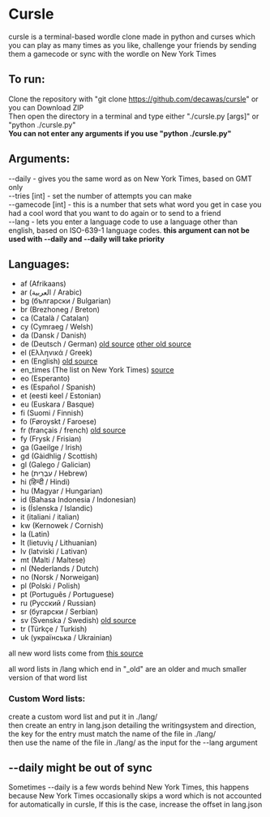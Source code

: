 # Cursle

cursle is a terminal-based wordle clone made in python and curses which you can play as many times as you like, challenge your friends by sending them a gamecode or sync with the wordle on New York Times

## To run:

Clone the repository with "git clone https://github.com/decawas/cursle" or you can Download ZIP<br />
Then open the directory in a terminal and type either "./cursle.py [args]" or "python ./cursle.py"<br />
__You can not enter any arguments if you use "python ./cursle.py"__

## Arguments:

--daily - gives you the same word as on New York Times, based on GMT only<br />
--tries [int] - set the number of attempts you can make<br />
--gamecode [int] - this is a number that sets what word you get in case you had a cool word that you want to do again or to send to a friend<br />
--lang - lets you enter a language code to use a language other than english, based on ISO-639-1 language codes.  __this argument can not be used with --daily and --daily will take priority__

## Languages:

- af (Afrikaans)
- ar (العربية / Arabic)
- bg (български / Bulgarian)
- br (Brezhoneg / Breton)
- ca (Català / Catalan)
- cy (Cymraeg / Welsh)
- da (Dansk / Danish)
- de (Deutsch / German) [old source](https://woertchen.sofacoach.de/) [other old source](https://sourceforge.net/projects/germandict/)
- el (Ελληνικά / Greek)
- en (English) [old source](https://github.com/dwyl/english-words)
- en_times (The list on New York Times) [source](https://www.nytimes.com/games/wordle/index.html)
- eo (Esperanto)
- es (Español / Spanish)
- et (eesti keel / Estonian)
- eu (Euskara / Basque)
- fi (Suomi / Finnish)
- fo (Føroyskt / Faroese)
- fr (français / french) [old source](https://github.com/hbenbel/French-Dictionary)
- fy (Frysk / Frisian)
- ga (Gaeilge / Irish)
- gd (Gàidhlig / Scottish)
- gl (Galego / Galician)
- he (עִבְרִית / Hebrew)
- hi (हिन्दी / Hindi)
- hu (Magyar / Hungarian)
- id (Bahasa Indonesia / Indonesian)
- is (Íslenska / Islandic)
- it (italiani / italian)
- kw (Kernowek / Cornish)
- la (Latin)
- lt (lietuvių / Lithuanian)
- lv (latviski / Lativan)
- mt (Malti / Maltese)
- nl (Nederlands / Dutch)
- no (Norsk / Norweigan)
- pl (Polski / Polish)
- pt (Português / Portuguese)
- ru (Русский / Russian)
- sr (бугарски / Serbian)
- sv (Svenska / Swedish) [old source](https://github.com/martinlindhe/wordlist_swedish)
- tr (Türkçe / Turkish)
- uk (українська / Ukrainian)

all new word lists come from [this source](https://fasttext.cc/docs/en/crawl-vectors.html)

all word lists in /lang which end in "_old" are an older and much smaller version of that word list

### Custom Word lists:
    
create a custom word list and put it in ./lang/<br />
then create an entry in lang.json detailing the writingsystem and direction, the key for the entry must match the name of the file in ./lang/ <br/>
then use the name of the file in ./lang/ as the input for the --lang argument

## --daily might be out of sync

Sometimes --daily is a few words behind New York Times, this happens because New York Times occasionally skips a word which is not accounted for automatically in cursle, If this is the case, increase the offset in lang.json